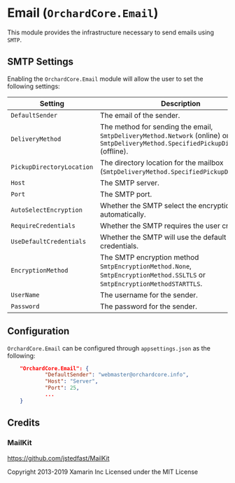 # Email (`OrchardCore.Email`)

This module provides the infrastructure necessary to send emails using `SMTP`.

## SMTP Settings

Enabling the `OrchardCore.Email` module will allow the user to set the following settings:

| Setting | Description |
| --- | --- |
| `DefaultSender` | The email of the sender. |
| `DeliveryMethod` | The method for sending the email, `SmtpDeliveryMethod.Network` (online) or `SmtpDeliveryMethod.SpecifiedPickupDirectory` (offline). |
| `PickupDirectoryLocation` | The directory location for the mailbox (`SmtpDeliveryMethod.SpecifiedPickupDirectory`). |
| `Host` | The SMTP server. |
| `Port` | The SMTP port. |
| `AutoSelectEncryption` | Whether the SMTP select the encryption automatically. |
| `RequireCredentials` | Whether the SMTP requires the user credentials. |
| `UseDefaultCredentials` | Whether the SMTP will use the default credentials. |
| `EncryptionMethod` | The SMTP encryption method `SmtpEncryptionMethod.None`, `SmtpEncryptionMethod.SSLTLS` or `SmtpEncryptionMethodSTARTTLS`. |
| `UserName` | The username for the sender. |
| `Password` | The password for the sender. |

## Configuration
`OrchardCore.Email` can be configured through `appsettings.json` as the following:

```json
    "OrchardCore.Email": {
            "DefaultSender": "webmaster@orchardcore.info",
            "Host": "Server",
            "Port": 25,
            ...
    }
```

## Credits

### MailKit

<https://github.com/jstedfast/MailKit>

Copyright 2013-2019 Xamarin Inc
Licensed under the MIT License